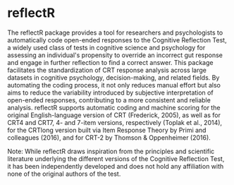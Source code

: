 # reflectR
The reflectR package provides a tool for researchers and psychologists to automatically code open-ended responses to the Cognitive Reflection Test, a widely used class of tests in cognitive science and psychology for assessing an individual's propensity to override an incorrect gut response and engage in further reflection to find a correct answer. This package facilitates the standardization of CRT response analysis across large datasets in cognitive psychology, decision-making, and related fields. By automating the coding process, it not only reduces manual effort but also aims to reduce the variability introduced by subjective interpretation of open-ended responses, contributing to a more consistent and reliable analysis. reflectR supports automatic coding and machine scoring for the original English-language version of CRT (Frederick, 2005), as well as for CRT4 and CRT7, 4- and 7-item versions, respectively (Toplak et al., 2014), for the CRTlong version built via Item Response Theory by Primi and colleagues (2016), and for CRT-2 by Thomson & Oppenheimer (2016). 

Note: While reflectR draws inspiration from the principles and scientific literature underlying the different versions of the Cognitive Reflection Test, it has been independently developed and does not hold any affiliation with none of the original authors of the test.
